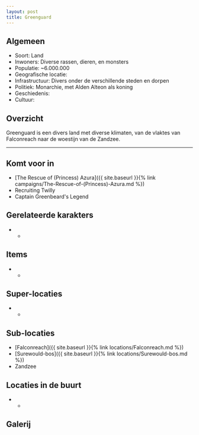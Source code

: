 ```yaml
---
layout: post
title: Greenguard
---
```


## Algemeen
* Soort: Land
* Inwoners: Diverse rassen, dieren, en monsters
* Populatie: ~6.000.000
* Geografische locatie: 
* Infrastructuur: Divers onder de verschillende steden en dorpen
* Politiek: Monarchie, met Alden Alteon als koning
* Geschiedenis: 
* Cultuur: 

## Overzicht
Greenguard is een divers land met diverse klimaten, van de vlaktes van Falconreach naar de woestijn van de Zandzee.

---

## Komt voor in
* [The Rescue of (Princess) Azura]({{ site.baseurl }}{% link campaigns/The-Rescue-of-(Princess)-Azura.md %})
* Recruiting Twilly
* Captain Greenbeard's Legend

## Gerelateerde karakters
* -

## Items
* -

## Super-locaties
* -

## Sub-locaties
* [Falconreach]({{ site.baseurl }}{% link locations/Falconreach.md %})
* [Surewould-bos]({{ site.baseurl }}{% link locations/Surewould-bos.md %})
* Zandzee

## Locaties in de buurt
* -

## Galerij
